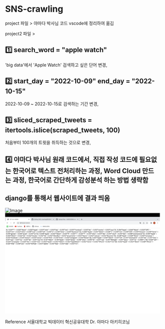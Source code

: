 # SNS-crawling

project 파일 > 야마다 박사님 코드 vscode에 정리하여 옮김

project2 파일 >
## 1️⃣ search_word = "apple watch"
'big data'에서 'Apple Watch' 검색하고 싶은 단어 변경,
## 2️⃣ start_day = "2022-10-09" end_day = "2022-10-15"
2022-10-09 ~ 2022-10-15로 검색하는 기간 변경,
## 3️⃣ sliced_scraped_tweets = itertools.islice(scraped_tweets, 100)
처음부터 100개의 트윗을 취득하는 것으로 변경,
## 4️⃣ 야마다 박사님 원래 코드에서, 직접 작성 코드에 필요없는 한국어로 텍스트 전처리하는 과정, Word Cloud 만드는 과정, 한국어로 간단하게 감성분석 하는 방법 생략함


## django를 통해서 웹사이트에 결과 띄움
![Image](1.png)
![Image](Screenshot.png)           
           
           
Reference
서울대학교 빅데이터 혁신공유대학 Dr. 야마다 아키히코님


